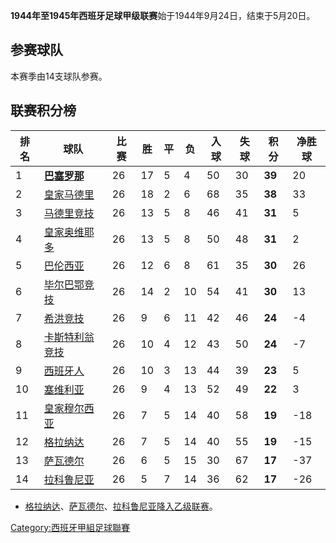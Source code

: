 **1944年至1945年西班牙足球甲级联赛**始于1944年9月24日，结束于5月20日。

## 参赛球队

本赛季由14支球队参赛。

## 联赛积分榜

| 排名 | 球队                                          | 比赛 | 胜  | 平 | 负  | 入球 | 失球 | 积分     | 净胜球  |
| -- | ------------------------------------------- | -- | -- | - | -- | -- | -- | ------ | ---- |
| 1  | **[巴塞罗那](../Page/巴塞罗那足球俱乐部.md "wikilink")** | 26 | 17 | 5 | 4  | 50 | 30 | **39** | 20   |
| 2  | [皇家马德里](../Page/皇家马德里.md "wikilink")        | 26 | 18 | 2 | 6  | 68 | 35 | **38** | 33   |
| 3  | [马德里竞技](../Page/马德里竞技.md "wikilink")        | 26 | 13 | 5 | 8  | 46 | 41 | **31** | 5    |
| 4  | [皇家奥维耶多](../Page/皇家奥维耶多.md "wikilink")      | 26 | 13 | 5 | 8  | 50 | 48 | **31** | 2    |
| 5  | [巴伦西亚](../Page/巴伦西亚足球俱乐部.md "wikilink")     | 26 | 12 | 6 | 8  | 61 | 35 | **30** | 26   |
| 6  | [毕尔巴鄂竞技](../Page/毕尔巴鄂竞技.md "wikilink")      | 26 | 14 | 2 | 10 | 54 | 41 | **30** | 13   |
| 7  | [希洪竞技](../Page/希洪竞技.md "wikilink")          | 26 | 9  | 6 | 11 | 42 | 46 | **24** | \-4  |
| 8  | [卡斯特利翁竞技](../Page/卡斯特利翁竞技.md "wikilink")    | 26 | 10 | 4 | 12 | 43 | 50 | **24** | \-7  |
| 9  | [西班牙人](../Page/西班牙人.md "wikilink")          | 26 | 10 | 3 | 13 | 44 | 39 | **23** | 5    |
| 10 | [塞维利亚](../Page/塞维利亚足球俱乐部.md "wikilink")     | 26 | 9  | 4 | 13 | 52 | 49 | **22** | 3    |
| 11 | [皇家穆尔西亚](../Page/皇家穆尔西亚.md "wikilink")      | 26 | 7  | 5 | 14 | 40 | 58 | **19** | \-18 |
| 12 | [格拉纳达](../Page/格拉纳达.md "wikilink")          | 26 | 7  | 5 | 14 | 40 | 55 | **19** | \-15 |
| 13 | [萨瓦德尔](../Page/萨瓦德尔.md "wikilink")          | 26 | 6  | 5 | 15 | 30 | 67 | **17** | \-37 |
| 14 | [拉科鲁尼亚](../Page/拉科鲁尼亚.md "wikilink")        | 26 | 5  | 7 | 14 | 36 | 62 | **17** | \-26 |

  - [格拉纳达](../Page/格拉纳达.md "wikilink")、[萨瓦德尔](../Page/萨瓦德尔.md "wikilink")、[拉科鲁尼亚降入乙级联赛](../Page/拉科鲁尼亚.md "wikilink")。

[Category:西班牙甲組足球聯賽](https://zh.wikipedia.org/wiki/Category:西班牙甲組足球聯賽 "wikilink")